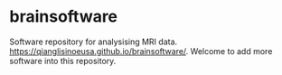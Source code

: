 # brainsoftware
Software repository for analysising MRI data. 
https://qianglisinoeusa.github.io/brainsoftware/. Welcome to add more software into this repository.

